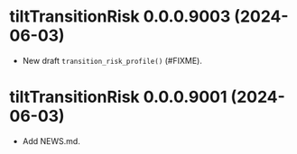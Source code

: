 <!-- NEWS.md is maintained by https://cynkra.github.io/fledge, do not edit -->

# tiltTransitionRisk 0.0.0.9003 (2024-06-03)

* New draft `transition_risk_profile()` (#FIXME).

# tiltTransitionRisk 0.0.0.9001 (2024-06-03)

* Add NEWS.md.
